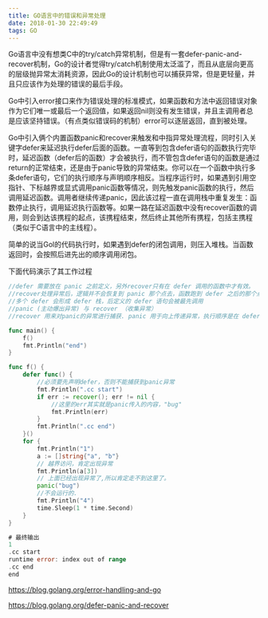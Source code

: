 ```yaml
---
title: GO语言中的错误和异常处理
date: 2018-01-30 22:49:49
tags: GO
---
```


Go语言中没有想类C中的try/catch异常机制，但是有一套defer-panic-and-recover机制，Go的设计者觉得try/catch机制使用太泛滥了，而且从底层向更高的层级抛异常太消耗资源，因此Go的设计机制也可以捕获异常，但是更轻量，并且只应该作为处理的错误的最后手段。

Go中引入error接口来作为错误处理的标准模式，如果函数和方法中返回错误对象作为它们唯一或最后一个返回值，如果返回nil则没有发生错误，并且主调用者总是应该坚持错误。（有点类似错误码的机制）error可以逐层返回，直到被处理。

Go中引入俩个内置函数panic和recover来触发和中指异常处理流程，同时引入关键字defer来延迟执行defer后面的函数。一直等到包含defer语句的函数执行完毕时，延迟函数（defer后的函数）才会被执行，而不管包含defer语句的函数是通过return的正常结束，还是由于panic导致的异常结束。你可以在一个函数中执行多条defer语句，它们的执行顺序与声明顺序相反。当程序运行时，如果遇到引用空指针、下标越界或显式调用panic函数等情况，则先触发panic函数的执行，然后调用延迟函数。调用者继续传递panic，因此该过程一直在调用栈中重复发生：函数停止执行，调用延迟执行函数等。如果一路在延迟函数中没有recover函数的调用，则会到达该携程的起点，该携程结束，然后终止其他所有携程，包括主携程（类似于C语言中的主线程）。

简单的说当Gol的代码执行时，如果遇到defer的闭包调用，则压入堆栈。当函数返回时，会按照后进先出的顺序调用闭包。

下面代码演示了其工作过程

```go
//defer 需要放在 panic 之前定义，另外recover只有在 defer 调用的函数中才有效。
//recover处理异常后，逻辑并不会恢复到 panic 那个点去，函数跑到 defer 之后的那个点.
//多个 defer 会形成 defer 栈，后定义的 defer 语句会被最先调用
//panic (主动爆出异常) 与 recover （收集异常）
//recover 用来对panic的异常进行捕获. panic 用于向上传递异常，执行顺序是在 defer 之后。

func main() {
	f()
	fmt.Println("end")
}

func f() {
	defer func() {
		//必须要先声明defer，否则不能捕获到panic异常
		fmt.Println(".cc start")
		if err := recover(); err != nil {
			//这里的err其实就是panic传入的内容，"bug"
			fmt.Println(err)
		}
		fmt.Println(".cc end")
	}()
	for {
		fmt.Println("1")
		a := []string{"a", "b"}
		// 越界访问，肯定出现异常
		fmt.Println(a[3])
		// 上面已经出现异常了,所以肯定走不到这里了。
		panic("bug")
		//不会运行的.
		fmt.Println("4")
		time.Sleep(1 * time.Second)
	}
}

# 最终输出
1
.cc start
runtime error: index out of range
.cc end
end
```





https://blog.golang.org/error-handling-and-go

https://blog.golang.org/defer-panic-and-recover


